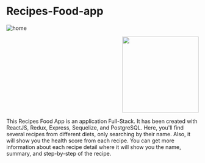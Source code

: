 # Recipes-Food-app

![home](https://user-images.githubusercontent.com/67078790/129640916-99e18cc3-05b1-446c-a69b-1d0091d3f4b4.png)


<p align="right">
  <img height="200" src="./cooking.png" />
</p>

  This Recipes Food App is an application Full-Stack. 
  It has been created with ReactJS, Redux, Express, Sequelize, and PostgreSQL.
  Here, you'll find several recipes from different diets, only searching by their name. 
  Also, it will show you the health score from each recipe.
  You can get more information about each recipe detail where it will show you the name, 
  summary, and step-by-step of the recipe.
